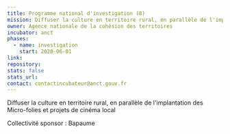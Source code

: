 ```yaml
---
title: Programme national d'investigation (8)
mission: Diffuser la culture en territoire rural, en parallèle de l'implantation des Micro-folies et projets de cinéma local
owner: Agence nationale de la cohésion des territoires
incubator: anct
phases:
  - name: investigation
    start: 2020-06-01
link: 
repository: 
stats: false
stats_url: 
contact: contactincubateur@anct.gouv.fr
---
```

<p>Diffuser la culture en territoire rural, en parallèle de l'implantation des Micro-folies et projets de cinéma local</p>
Collectivité sponsor : Bapaume
